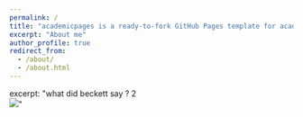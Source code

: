 ```yaml
---
permalink: /
title: "academicpages is a ready-to-fork GitHub Pages template for academic personal websites"
excerpt: "About me"
author_profile: true
redirect_from: 
  - /about/
  - /about.html
---
```


excerpt: "what did beckett say ? 2 <br/><img src='/images/backet.jpeg'>"
